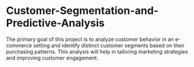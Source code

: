 # Customer-Segmentation-and-Predictive-Analysis
The primary goal of this project is to analyze customer behavior in an e-commerce setting and identify distinct customer segments based on their purchasing patterns. This analysis will help in tailoring marketing strategies and improving customer engagement.
